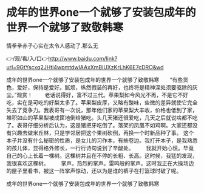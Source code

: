 # 成年的世界one一个就够了安装包成年的世界一个就够了致敬韩寒
情拳拳赤子心实在太令人感动了.那么无

👉/观/看/入/口👉http://www.baidu.com/link?url=9GtYscxq2JHtl4wpmtdwIAAxXmBlUXzKrLhK6E7cDRO&wd

成年的世界one一个就够了安装包成年的世界一个就够了致敬韩寒　　“有些货色，爱好，保持是爱好。腻烦，纵然假装的再好，也终将是精神深处须要驱除的灰尘。”观赏！
　　老话说得好，富不过三代。苹果梨如今风光不再，不是它不好吃，实在是可吃的好梨太多了。苹果梨皮厚，又略有酸味，些微的差异就使它完全失去了竞争力。我表哥有一次说，那年他们家的苹果梨大丰收，价格也低到了家，堆积如山的苹果梨被成筐地倒给猪吃。头几天猪还很爱吃，几天之后就说啥都不吃了。表哥仔细分析后认为，这是猪把牙吃倒了。落架的凤凰不如鸡啊。大家还都没有兴趣去做米丘林，只是学邻居把这个果树砍倒，再换一个时新品种了事。
这个本子并没有什么秘密的性质，是女儿的习作本，有些卷边。我打开本子，是我熟悉的孩儿体，显得格外修长，一行行诗句说到了辛酸处。
　　我就开始心慌。毕竟自己的心上长着一棵树。这棵树并且在不停的长粗、长高。这时候，我猛的发现，我很喜欢这棵树。
　　掌声。热烈的掌声。雷鸣般的掌声。这时我正在大操场边的屋子里看书，被这一阵掌声惊动，还以为是谁的裤子在打篮球时破了呢。

成年的世界one一个就够了安装包成年的世界一个就够了致敬韩寒
